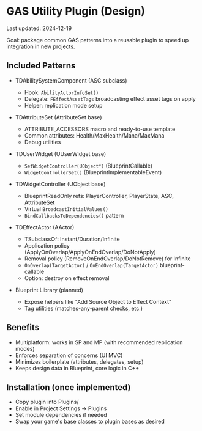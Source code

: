 # GAS Utility Plugin (Design)

Last updated: 2024-12-19

Goal: package common GAS patterns into a reusable plugin to speed up integration in new projects.

## Included Patterns

- TDAbilitySystemComponent (ASC subclass)
  - Hook: `AbilityActorInfoSet()`
  - Delegate: `FEffectAssetTags` broadcasting effect asset tags on apply
  - Helper: replication mode setup

- TDAttributeSet (AttributeSet base)
  - ATTRIBUTE_ACCESSORS macro and ready-to-use template
  - Common attributes: Health/MaxHealth/Mana/MaxMana
  - Debug utilities

- TDUserWidget (UUserWidget base)
  - `SetWidgetController(UObject*)` (BlueprintCallable)
  - `WidgetControllerSet()` (BlueprintImplementableEvent)

- TDWidgetController (UObject base)
  - BlueprintReadOnly refs: PlayerController, PlayerState, ASC, AttributeSet
  - Virtual `BroadcastInitialValues()`
  - `BindCallbacksToDependencies()` pattern

- TDEffectActor (AActor)
  - TSubclassOf<UGameplayEffect>: Instant/Duration/Infinite
  - Application policy (ApplyOnOverlap/ApplyOnEndOverlap/DoNotApply)
  - Removal policy (RemoveOnEndOverlap/DoNotRemove) for Infinite
  - `OnOverlap(TargetActor)` / `OnEndOverlap(TargetActor)` blueprint-callable
  - Option: destroy on effect removal

- Blueprint Library (planned)
  - Expose helpers like "Add Source Object to Effect Context"
  - Tag utilities (matches-any-parent checks, etc.)

## Benefits

- Multiplatform: works in SP and MP (with recommended replication modes)
- Enforces separation of concerns (UI MVC)
- Minimizes boilerplate (attributes, delegates, setup)
- Keeps design data in Blueprint, core logic in C++

## Installation (once implemented)

- Copy plugin into Plugins/
- Enable in Project Settings → Plugins
- Set module dependencies if needed
- Swap your game's base classes to plugin bases as desired
